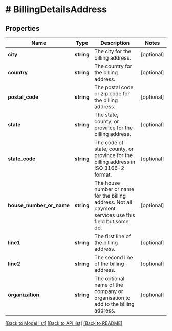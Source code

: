 # # BillingDetailsAddress

## Properties

Name | Type | Description | Notes
------------ | ------------- | ------------- | -------------
**city** | **string** | The city for the billing address. | [optional]
**country** | **string** | The country for the billing address. | [optional]
**postal_code** | **string** | The postal code or zip code for the billing address. | [optional]
**state** | **string** | The state, county, or province for the billing address. | [optional]
**state_code** | **string** | The code of state, county, or province for the billing address in ISO 3166-2 format. | [optional]
**house_number_or_name** | **string** | The house number or name for the billing address. Not all payment services use this field but some do. | [optional]
**line1** | **string** | The first line of the billing address. | [optional]
**line2** | **string** | The second line of the billing address. | [optional]
**organization** | **string** | The optional name of the company or organisation to add to the billing address. | [optional]

[[Back to Model list]](../../README.md#models) [[Back to API list]](../../README.md#endpoints) [[Back to README]](../../README.md)
